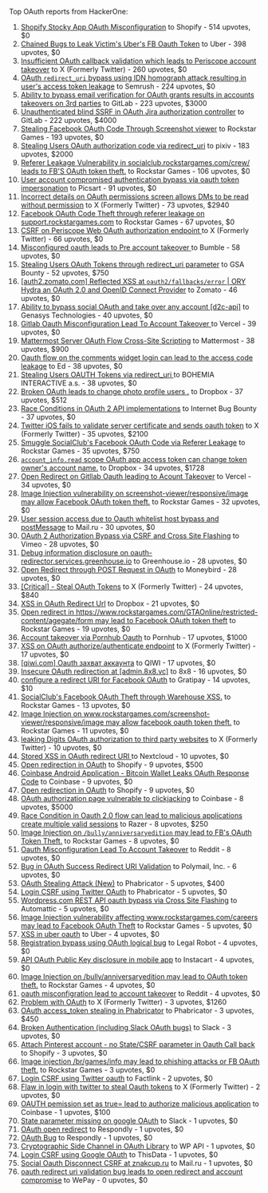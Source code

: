 Top OAuth reports from HackerOne:

1. [Shopify Stocky App OAuth Misconfiguration](https://hackerone.com/reports/740989) to Shopify - 514 upvotes, $0
2. [Chained Bugs to Leak Victim's Uber's FB Oauth Token](https://hackerone.com/reports/202781) to Uber - 398 upvotes, $0
3. [Insufficient OAuth callback validation which leads to Periscope account takeover](https://hackerone.com/reports/110293) to X (Formerly Twitter) - 260 upvotes, $0
4. [OAuth `redirect_uri` bypass using IDN homograph attack resulting in user's access token leakage](https://hackerone.com/reports/861940) to Semrush - 224 upvotes, $0
5. [Ability to bypass email verification for OAuth grants results in accounts takeovers on 3rd parties](https://hackerone.com/reports/922456) to GitLab - 223 upvotes, $3000
6. [Unauthenticated blind SSRF in OAuth Jira authorization controller](https://hackerone.com/reports/398799) to GitLab - 222 upvotes, $4000
7. [Stealing Facebook OAuth Code Through Screenshot viewer](https://hackerone.com/reports/488269) to Rockstar Games - 193 upvotes, $0
8. [Stealing Users OAuth authorization code via redirect_uri](https://hackerone.com/reports/1861974) to pixiv - 183 upvotes, $2000
9. [Referer Leakage Vulnerability in  socialclub.rockstargames.com/crew/ leads to FB'S OAuth token theft.](https://hackerone.com/reports/787160) to Rockstar Games - 106 upvotes, $0
10. [User account compromised authentication bypass via oauth token impersonation](https://hackerone.com/reports/739321) to Picsart - 91 upvotes, $0
11. [Incorrect details on OAuth permissions screen allows DMs to be read without permission](https://hackerone.com/reports/434763) to X (Formerly Twitter) - 73 upvotes, $2940
12. [Facebook OAuth Code Theft through referer leakage on support.rockstargames.com](https://hackerone.com/reports/482743) to Rockstar Games - 67 upvotes, $0
13. [CSRF on Periscope Web OAuth authorization endpoint ](https://hackerone.com/reports/215381) to X (Formerly Twitter) - 66 upvotes, $0
14. [Misconfigured oauth leads to Pre account takeover ](https://hackerone.com/reports/1074047) to Bumble - 58 upvotes, $0
15. [Stealing Users OAuth Tokens through redirect_uri parameter](https://hackerone.com/reports/665651) to GSA Bounty - 52 upvotes, $750
16. [[auth2.zomato.com] Reflected XSS at `oauth2/fallbacks/error` | ORY Hydra an OAuth 2.0 and OpenID Connect Provider](https://hackerone.com/reports/456333) to Zomato - 46 upvotes, $0
17. [Ability to bypass social OAuth and take over any account [d2c-api]](https://hackerone.com/reports/729960) to Genasys Technologies - 40 upvotes, $0
18. [Gitlab Oauth Misconfiguration Lead To Account Takeover ](https://hackerone.com/reports/541701) to Vercel - 39 upvotes, $0
19. [Mattermost Server OAuth Flow Cross-Site Scripting](https://hackerone.com/reports/1216203) to Mattermost - 38 upvotes, $900
20. [Oauth flow on the comments widget login can lead to the access code leakage](https://hackerone.com/reports/292783) to Ed - 38 upvotes, $0
21. [Stealing Users OAUTH Tokens via redirect_uri ](https://hackerone.com/reports/405100) to BOHEMIA INTERACTIVE a.s. - 38 upvotes, $0
22. [Broken OAuth leads to change photo profile users .](https://hackerone.com/reports/642475) to Dropbox - 37 upvotes, $512
23. [Race Conditions in OAuth 2 API implementations](https://hackerone.com/reports/55140) to Internet Bug Bounty - 37 upvotes, $0
24. [Twitter iOS fails to validate server certificate and sends oauth token](https://hackerone.com/reports/168538) to X (Formerly Twitter) - 35 upvotes, $2100
25. [Smuggle SocialClub's Facebook OAuth Code via Referer Leakage](https://hackerone.com/reports/342709) to Rockstar Games - 35 upvotes, $750
26. [`account_info.read` scope OAuth app access token can change token owner's account name.](https://hackerone.com/reports/1031240) to Dropbox - 34 upvotes, $1728
27. [Open Redirect on Gitllab Oauth leading to Acount Takeover](https://hackerone.com/reports/677617) to Vercel - 34 upvotes, $0
28. [Image Injection vulnerability on screenshot-viewer/responsive/image may allow Facebook OAuth token theft.](https://hackerone.com/reports/655288) to Rockstar Games - 32 upvotes, $0
29. [User session access due to Oauth whitelist host bypass and postMessage](https://hackerone.com/reports/875938) to Mail.ru - 30 upvotes, $0
30. [OAuth 2 Authorization Bypass via CSRF and Cross Site Flashing](https://hackerone.com/reports/136582) to Vimeo - 28 upvotes, $0
31. [Debug information disclosure on oauth-redirector.services.greenhouse.io](https://hackerone.com/reports/315205) to Greenhouse.io - 28 upvotes, $0
32. [Open Redirect through POST Request in OAuth](https://hackerone.com/reports/1129761) to Moneybird - 28 upvotes, $0
33. [[Critical] - Steal OAuth Tokens](https://hackerone.com/reports/131202) to X (Formerly Twitter) - 24 upvotes, $840
34. [XSS in OAuth Redirect Url](https://hackerone.com/reports/163707) to Dropbox - 21 upvotes, $0
35. [Open redirect in https://www.rockstargames.com/GTAOnline/restricted-content/agegate/form may lead to Facebook OAuth token theft](https://hackerone.com/reports/798121) to Rockstar Games - 19 upvotes, $0
36. [Account takeover via Pornhub Oauth](https://hackerone.com/reports/192648) to Pornhub - 17 upvotes, $1000
37. [XSS on OAuth authorize/authenticate endpoint](https://hackerone.com/reports/87040) to X (Formerly Twitter) - 17 upvotes, $0
38. [[qiwi.com] Oauth захват аккаунта](https://hackerone.com/reports/159507) to QIWI - 17 upvotes, $0
39. [Insecure OAuth redirection at [admin.8x8.vc]](https://hackerone.com/reports/770548) to 8x8 - 16 upvotes, $0
40. [configure a redirect URI for Facebook OAuth](https://hackerone.com/reports/140432) to Gratipay - 14 upvotes, $10
41. [SocialClub's Facebook OAuth Theft through Warehouse XSS.](https://hackerone.com/reports/316948) to Rockstar Games - 13 upvotes, $0
42. [Image Injection on www.rockstargames.com/screenshot-viewer/responsive/image may allow facebook oauth token theft.](https://hackerone.com/reports/497655) to Rockstar Games - 11 upvotes, $0
43. [leaking Digits OAuth authorization to third party websites](https://hackerone.com/reports/166942) to X (Formerly Twitter) - 10 upvotes, $0
44. [Stored XSS in OAuth redirect URI ](https://hackerone.com/reports/261138) to Nextcloud - 10 upvotes, $0
45. [Open redirection in OAuth](https://hackerone.com/reports/55525) to Shopify - 9 upvotes, $500
46. [Coinbase Android Application - Bitcoin Wallet Leaks OAuth Response Code](https://hackerone.com/reports/5314) to Coinbase - 9 upvotes, $0
47. [Open redirection in OAuth](https://hackerone.com/reports/405697) to Shopify - 9 upvotes, $0
48. [OAuth authorization page vulnerable to clickjacking](https://hackerone.com/reports/65825) to Coinbase - 8 upvotes, $5000
49. [Race Condition in Oauth 2.0 flow can lead to malicious applications create multiple valid sessions](https://hackerone.com/reports/699112) to Razer - 8 upvotes, $250
50. [Image Injection on `/bully/anniversaryedition` may lead to FB's OAuth Token Theft.](https://hackerone.com/reports/659784) to Rockstar Games - 8 upvotes, $0
51. [Oauth Misconfiguration Lead To Account Takeover](https://hackerone.com/reports/1212374) to Reddit - 8 upvotes, $0
52. [Bug in OAuth Success Redirect URI Validation](https://hackerone.com/reports/753547) to Polymail, Inc. - 6 upvotes, $0
53. [OAuth Stealing Attack (New)](https://hackerone.com/reports/3930) to Phabricator - 5 upvotes, $400
54. [Login CSRF using Twitter OAuth](https://hackerone.com/reports/2228) to Phabricator - 5 upvotes, $0
55. [Wordpress.com REST API oauth bypass via Cross Site Flashing](https://hackerone.com/reports/176308) to Automattic - 5 upvotes, $0
56. [Image Injection vulnerability affecting www.rockstargames.com/careers may lead to Facebook OAuth Theft](https://hackerone.com/reports/491654) to Rockstar Games - 5 upvotes, $0
57. [XSS in uber oauth](https://hackerone.com/reports/131052) to Uber - 4 upvotes, $0
58. [Registration bypass using OAuth logical bug](https://hackerone.com/reports/64946) to Legal Robot - 4 upvotes, $0
59. [API OAuth Public Key disclosure in mobile app](https://hackerone.com/reports/160120) to Instacart - 4 upvotes, $0
60. [Image Injection on /bully/anniversaryedition may lead to OAuth token theft.](https://hackerone.com/reports/498358) to Rockstar Games - 4 upvotes, $0
61. [oauth misconfigration lead to account takeover](https://hackerone.com/reports/1815463) to Reddit - 4 upvotes, $0
62. [Problem with OAuth](https://hackerone.com/reports/46485) to X (Formerly Twitter) - 3 upvotes, $1260
63. [OAuth access_token stealing in Phabricator](https://hackerone.com/reports/3596) to Phabricator - 3 upvotes, $450
64. [Broken Authentication (including Slack OAuth bugs)](https://hackerone.com/reports/2559) to Slack - 3 upvotes, $0
65. [Attach Pinterest account - no State/CSRF parameter in Oauth Call back](https://hackerone.com/reports/111218) to Shopify - 3 upvotes, $0
66. [Image injection /br/games/info may lead to phishing attacks or FB OAuth theft.](https://hackerone.com/reports/510388) to Rockstar Games - 3 upvotes, $0
67. [Login CSRF using Twitter oauth](https://hackerone.com/reports/13555) to Factlink - 2 upvotes, $0
68. [Flaw in login with twitter to steal Oauth tokens](https://hackerone.com/reports/44492) to X (Formerly Twitter) - 2 upvotes, $0
69. [OAUTH pemission set as true= lead to authorize malicious application](https://hackerone.com/reports/87561) to Coinbase - 1 upvotes, $100
70. [State parameter missing on google OAuth](https://hackerone.com/reports/2688) to Slack - 1 upvotes, $0
71. [OAuth open redirect](https://hackerone.com/reports/7900) to Respondly - 1 upvotes, $0
72. [OAuth Bug](https://hackerone.com/reports/9460) to Respondly - 1 upvotes, $0
73. [Cryptographic Side Channel in OAuth Library](https://hackerone.com/reports/31168) to WP API - 1 upvotes, $0
74. [Login CSRF using Google OAuth](https://hackerone.com/reports/118737) to ThisData - 1 upvotes, $0
75. [Social Oauth Disconnect CSRF at znakcup.ru](https://hackerone.com/reports/1074869) to Mail.ru - 1 upvotes, $0
76. [oauth redirect uri validation bug leads to open redirect and account compromise](https://hackerone.com/reports/20661) to WePay - 0 upvotes, $0
